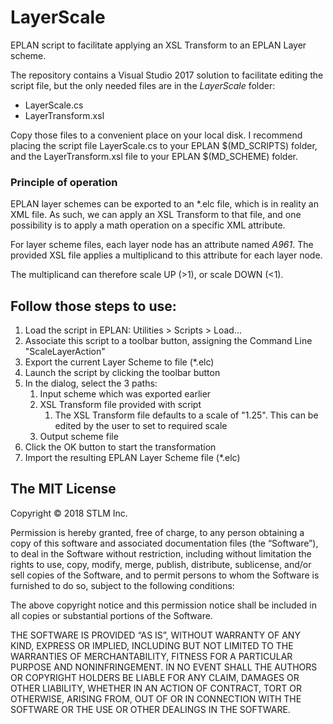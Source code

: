 # LayerScale
EPLAN script to facilitate applying an XSL Transform to an EPLAN Layer scheme.

The repository contains a Visual Studio 2017 solution to facilitate editing the script file, but the only needed files are in the *LayerScale* folder:

* LayerScale.cs
* LayerTransform.xsl

Copy those files to a convenient place on your local disk. I recommend placing the script file LayerScale.cs to your EPLAN $(MD_SCRIPTS) folder, and the LayerTransform.xsl file to your EPLAN $(MD_SCHEME) folder.

### Principle of operation
EPLAN layer schemes can be exported to an *.elc file, which is in reality an XML file. As such, we can apply an XSL Transform to that file, and one possibility is to apply a math operation on a specific XML attribute.

For layer scheme files, each layer node has an attribute named *A961*. The provided XSL file applies a multiplicand to this attribute for each layer node.

The multiplicand can therefore scale UP (>1), or scale DOWN (<1).

## Follow those steps to use:

1. Load the script in EPLAN: Utilities > Scripts > Load...
1. Associate this script to a toolbar button, assigning the Command Line "ScaleLayerAction"
1. Export the current Layer Scheme to file (*.elc)
1. Launch the script by clicking the toolbar button
1. In the dialog, select the 3 paths:
    1. Input scheme which was exported earlier
    1. XSL Transform file provided with script
        1. The XSL Transform file defaults to a scale of "1.25". This can be edited by the user to set to required scale
    1. Output scheme file
1. Click the OK button to start the transformation
1. Import the resulting EPLAN Layer Scheme file (*.elc)

## The MIT License

Copyright © 2018 STLM Inc.

Permission is hereby granted, free of charge, to any person obtaining a copy of this software and associated documentation files (the “Software”), to deal in the Software without restriction, including without limitation the rights to use, copy, modify, merge, publish, distribute, sublicense, and/or sell copies of the Software, and to permit persons to whom the Software is furnished to do so, subject to the following conditions:

The above copyright notice and this permission notice shall be included in all copies or substantial portions of the Software.

THE SOFTWARE IS PROVIDED “AS IS”, WITHOUT WARRANTY OF ANY KIND, EXPRESS OR IMPLIED, INCLUDING BUT NOT LIMITED TO THE WARRANTIES OF MERCHANTABILITY, FITNESS FOR A PARTICULAR PURPOSE AND NONINFRINGEMENT. IN NO EVENT SHALL THE AUTHORS OR COPYRIGHT HOLDERS BE LIABLE FOR ANY CLAIM, DAMAGES OR OTHER LIABILITY, WHETHER IN AN ACTION OF CONTRACT, TORT OR OTHERWISE, ARISING FROM, OUT OF OR IN CONNECTION WITH THE SOFTWARE OR THE USE OR OTHER DEALINGS IN THE SOFTWARE.
